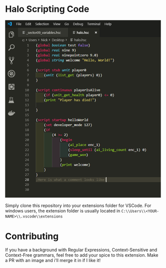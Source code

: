 # Halo Scripting Code

![alt text](image.PNG 'image.PNG')

Simply clone this repository into your extensions folder for VSCode. For windows users, the extension folder is usually located in `C:\\Users\\<YOUR-NAME>\\.vscode\\extensions`

# Contributing

If you have a background with Regular Expressions, Context-Sensitive and Context-Free grammars, feel free to add your spice to this extension. Make a PR with an image and i'll merge it in if I like it!
